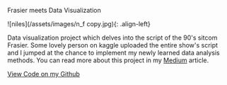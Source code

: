 Frasier meets Data Visualization

![niles](/assets/images/n_f copy.jpg){: .align-left}

Data visualization project which delves into the script of the 90's sitcom Frasier. Some lovely person on kaggle 
uploaded the entire show's script and I jumped at the chance to implement my newly learned data analysis methods. 
You can read more about this project in my 
[Medium](https://medium.com/@claudia.chajon/frasier-meets-data-visualization-493f86bca6f9?source=friends_link&sk=436e0dc75c9304fafbf6a4f2726167e9) article.


[View Code on my Github]("https://github.com/claudiasofiaC/Frasier_meets_Data_Viz")